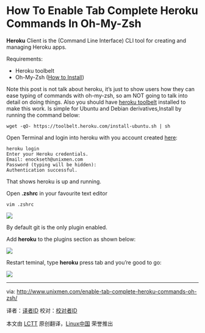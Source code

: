 How To Enable Tab Complete Heroku Commands In Oh-My-Zsh
================================================================================
**Heroku** Client is the (Command Line Interface) CLI tool for creating and managing Heroku apps.

Requirements:

- Heroku toolbelt
- Oh-My-Zsh ([How to Install][1])

Note this post is not talk about heroku, it’s just to show users how they can ease typing of commands with oh-my-zsh, so am NOT going to talk into detail on doing things. Also you should have [heroku toolbelt][2] installed to make this work. Is simple for Ubuntu and Debian derivatives,Install by running the command below:

    wget -qO- https://toolbelt.heroku.com/install-ubuntu.sh | sh

Open Terminal and login into heroku with you account created [here][3]:

    heroku login
    Enter your Heroku credentials.
    Email: enockseth@unixmen.com
    Password (typing will be hidden): 
    Authentication successful.

That shows heroku is up and running.

Open **.zshrc** in your favourite text editor

    vim .zshrc

![](http://180016988.r.cdn77.net/wp-content/uploads/2014/07/zsh_git.png)

By default git is the only plugin enabled.

Add **heroku** to the plugins section as shown below:

![](http://180016988.r.cdn77.net/wp-content/uploads/2014/07/zsh_heroku.png)

Restart teminal, type **heroku** press tab and you’re good to go:

![](http://180016988.r.cdn77.net/wp-content/uploads/2014/07/heroku_tab_complete.png)

--------------------------------------------------------------------------------

via: http://www.unixmen.com/enable-tab-complete-heroku-commands-oh-zsh/

译者：[译者ID](https://github.com/译者ID) 校对：[校对者ID](https://github.com/校对者ID)

本文由 [LCTT](https://github.com/LCTT/TranslateProject) 原创翻译，[Linux中国](http://linux.cn/) 荣誉推出

[1]:http://www.unixmen.com/install-oh-zsh-ubuntu-arch-linux-fedora/
[2]:https://toolbelt.heroku.com/
[3]:https://www.heroku.com/